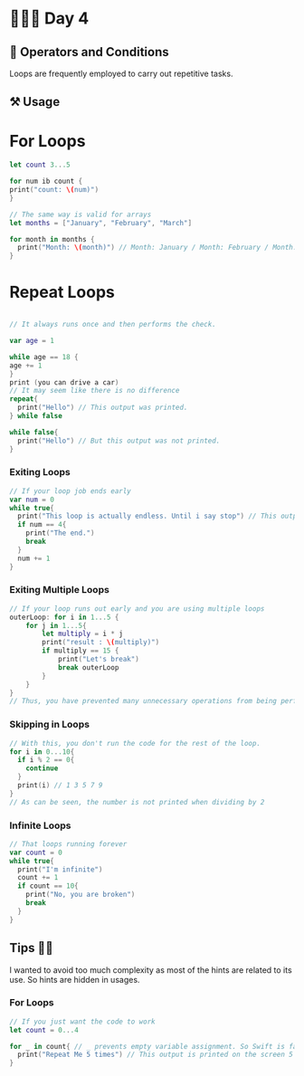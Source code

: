 # 👨🏻‍💻 Day 4

## 📖 Operators and Conditions 
Loops are frequently employed to carry out repetitive tasks.


## ⚒️ Usage 

# For Loops

```swift
let count 3...5

for num ib count {
print("count: \(num)")
}

// The same way is valid for arrays
let months = ["January", "February", "March"]

for month in months {
  print("Month: \(month)") // Month: January / Month: February / Month: March
}

```
# Repeat Loops

```swift

// It always runs once and then performs the check.

var age = 1

while age == 18 {
age += 1
}
print (you can drive a car)
// It may seem like there is no difference
repeat{
  print("Hello") // This output was printed.
} while false

while false{
  print("Hello") // But this output was not printed.
}
```

### Exiting Loops
```swift
// If your loop job ends early
var num = 0
while true{
  print("This loop is actually endless. Until i say stop") // This output is printed on the screen 5 times
  if num == 4{
    print("The end.")
    break
  }
  num += 1
}
```

### Exiting Multiple Loops
```swift
// If your loop runs out early and you are using multiple loops
outerLoop: for i in 1...5 {
    for j in 1...5{
        let multiply = i * j
        print("result : \(multiply)")
        if multiply == 15 {
            print("Let's break")
            break outerLoop
        }
    }
}
// Thus, you have prevented many unnecessary operations from being performed.
```

### Skipping in Loops
```swift
// With this, you don't run the code for the rest of the loop.
for i in 0...10{
  if i % 2 == 0{
    continue
  }
  print(i) // 1 3 5 7 9 
} 
// As can be seen, the number is not printed when dividing by 2
```

### Infinite Loops
```swift
// That loops running forever
var count = 0
while true{
  print("I'm infinite")
  count += 1
  if count == 10{
    print("No, you are broken")
    break
  }
}
```

## Tips 🤔💭
I wanted to avoid too much complexity as most of the hints are related to its use. So hints are hidden in usages.

### For Loops
```swift
// If you just want the code to work
let count = 0...4

for _ in count{ // _ prevents empty variable assignment. So Swift is fast and smart.
  print("Repeat Me 5 times") // This output is printed on the screen 5 times
}
```


